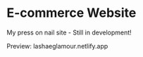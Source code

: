 # E-commerce Website
 My press on nail site - Still in development!

Preview: 
lashaeglamour.netlify.app
